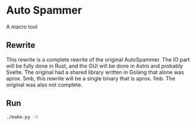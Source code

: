 # Auto Spammer

A macro tool

## Rewrite

This rewrite is a complete rewrite of the original AutoSpammer. The IO part will be fully done in Rust, and the GUI will be done in Astro and probably Svelte. The original had a shared library written in Golang that alone was aprox. 5mb, this rewrite will be a single binary that is aprox. 1mb. The original was also not complete.

## Run

```bash
./make.py -h
```
